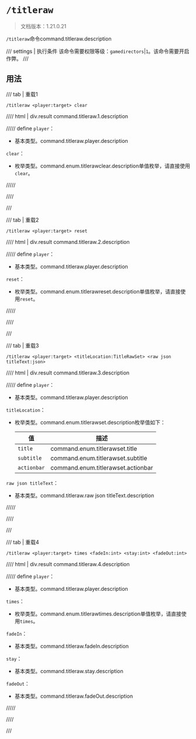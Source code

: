 # `/titleraw`

> 文档版本：1.21.0.21

`/titleraw`命令command.titleraw.description

/// settings | 执行条件
该命令需要权限等级：`gamedirectors`|`1`。该命令需要开启作弊。
///

## 用法

/// tab | 重载1
```mcfunction
/titleraw <player:target> clear
```

//// html | div.result
command.titleraw.1.description

///// define
`player`：<!-- md:samp target -->

- 基本类型。command.titleraw.player.description

`clear`：<!-- md:samp TitleRawClear -->

- 枚举类型。command.enum.titlerawclear.description单值枚举，请直接使用`clear`。


/////

////

///

/// tab | 重载2
```mcfunction
/titleraw <player:target> reset
```

//// html | div.result
command.titleraw.2.description

///// define
`player`：<!-- md:samp target -->

- 基本类型。command.titleraw.player.description

`reset`：<!-- md:samp TitleRawReset -->

- 枚举类型。command.enum.titlerawreset.description单值枚举，请直接使用`reset`。


/////

////

///

/// tab | 重载3
```mcfunction
/titleraw <player:target> <titleLocation:TitleRawSet> <raw json titleText:json>
```

//// html | div.result
command.titleraw.3.description

///// define
`player`：<!-- md:samp target -->

- 基本类型。command.titleraw.player.description

`titleLocation`：<!-- md:samp TitleRawSet -->

- 枚举类型。command.enum.titlerawset.description枚举值如下：

  |值|描述|
  |---|---|
  |`title`|command.enum.titlerawset.title|
  |`subtitle`|command.enum.titlerawset.subtitle|
  |`actionbar`|command.enum.titlerawset.actionbar|


`raw json titleText`：<!-- md:samp json -->

- 基本类型。command.titleraw.raw json titleText.description


/////

////

///

/// tab | 重载4
```mcfunction
/titleraw <player:target> times <fadeIn:int> <stay:int> <fadeOut:int>
```

//// html | div.result
command.titleraw.4.description

///// define
`player`：<!-- md:samp target -->

- 基本类型。command.titleraw.player.description

`times`：<!-- md:samp TitleRawTimes -->

- 枚举类型。command.enum.titlerawtimes.description单值枚举，请直接使用`times`。

`fadeIn`：<!-- md:samp int -->

- 基本类型。command.titleraw.fadeIn.description

`stay`：<!-- md:samp int -->

- 基本类型。command.titleraw.stay.description

`fadeOut`：<!-- md:samp int -->

- 基本类型。command.titleraw.fadeOut.description


/////

////

///
